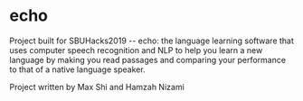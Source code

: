 # echo
Project built for SBUHacks2019 -- echo: the language learning software that uses computer speech recognition and NLP to help you learn a new language by making you read passages and comparing your performance to that of a native language speaker. 

Project written by Max Shi and Hamzah Nizami
